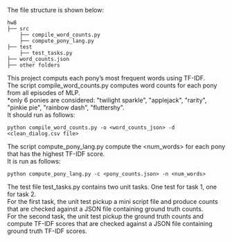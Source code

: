 The file structure is shown below:
```
hw8
├── src
    ├── compile_word_counts.py
    ├── compute_pony_lang.py
├── test
    ├── test_tasks.py
├── word_counts.json
├── other folders
```
This project computs each pony’s most frequent words using TF-IDF. \
The script compile_word_counts.py computes word counts for each pony from all episodes of MLP. \
*only 6 ponies are considered: "twilight sparkle", "applejack", "rarity", "pinkie pie", "rainbow dash", "fluttershy".\
It should run as follows:
```
python compile_word_counts.py -o <word_counts_json> -d <clean_dialog.csv file>
```
The script compute_pony_lang.py compute the <num_words> for each pony that has the highest TF-IDF score. \
It is run as follows:
```
python compute_pony_lang.py -c <pony_counts.json> -n <num_words>
```
The test file test_tasks.py contains two unit tasks. One test for task 1, one for task 2. \
For the first task, the unit test pickup a mini script file and produce counts that are checked against a JSON file containing ground truth counts.\
For the second task, the unit test pickup the ground truth counts and compute TF-IDF scores that are checked against a JSON file containing ground truth TF-IDF scores.
